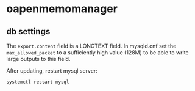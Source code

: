 # oapenmemomanager

## db settings

The `export.content` field is a LONGTEXT field. In mysqld.cnf set the `max_allowed_packet` to a sufficiently high value (128M) to be able to write large outputs to this field.

After updating, restart mysql server:

`systemctl restart mysql`


